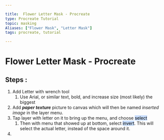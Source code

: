 ```yaml
---

title:  Flower Letter Mask - Procreate
type: Procreate Tutorial
topic: masking
Aliases: ["Flower Mask", "Letter Mask"]
tags: procreate, tutorial

---
```



# Flower Letter Mask - Procreate


## Steps :

1.  Add Letter with wrench tool
	1. Use Arial, or similar text, bold, and increase size (most likely) the biggest
2. Add ***paper texture*** picture to canvas which will then be named *inserted image* in the layer menu.
3. Tap layer with letter on it to bring up the menu, and choose <mark style="background: #ADCCFFA6;">select</mark> 
	1. Then with menu that showed up at bottom, select <mark style="background: #ADCCFFA6;">invert</mark>. This will select the actual letter, instead of the space around it. 
4. 
